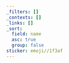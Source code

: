 ```yaml
---
_filters: []
_contexts: []
_links: []
_sort:
  field: name
  asc: true
  group: false
sticker: emoji//1f3af
---
```

